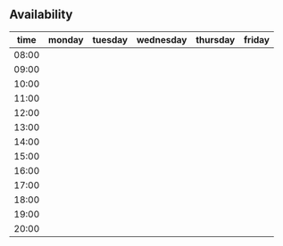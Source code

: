 ## Availability

|time|monday|tuesday|wednesday|thursday|friday|
|-|-|-|-|-|-|
|08:00||||||
|09:00||||||
|10:00||||||
|11:00||||||
|12:00||||||
|13:00||||||
|14:00||||||
|15:00||||||
|16:00||||||
|17:00||||||
|18:00||||||
|19:00||||||
|20:00||||||

